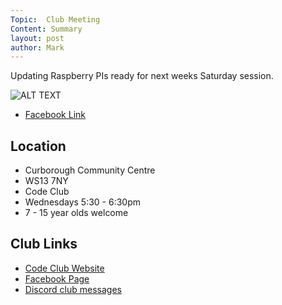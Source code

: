 ```yaml
---
Topic:  Club Meeting
Content: Summary
layout: post
author: Mark
---
```

Updating Raspberry PIs ready for next weeks Saturday session.

![ALT TEXT](https://scontent.fbhx6-1.fna.fbcdn.net/v/t1.6435-9/30221668_1510159365777825_3625405284945494016_n.jpg?_nc_cat=102&ccb=1-7&_nc_sid=dd63ad&_nc_ohc=lE__TpFSmDUAX9rAKkv&_nc_ht=scontent.fbhx6-1.fna&edm=AKK4YLsEAAAA&oh=00_AfAAFV59K0aPRSkU7bvRzfJ0wP3qwrH9h3M5D1UyaAIa1Q&oe=654E1843)

* [Facebook Link](https://www.facebook.com/1481985248595237/posts/1510159399111155/)

## Location

* Curborough Community Centre
* WS13 7NY
* Code Club
* Wednesdays 5:30 - 6:30pm
* 7 - 15 year olds welcome

## Club Links

* [Code Club Website](https://lichfield-code-club.github.io/)
* [Facebook Page](https://www.facebook.com/LichfieldCoders)
* [Discord club messages](https://discord.gg/szz6xGK)

